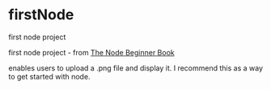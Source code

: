 firstNode
=========

first node project

first node project - from [The Node Beginner Book](http://www.nodebeginner.org)

enables users to upload a .png file and display it. I recommend this as a way to get started with node.

